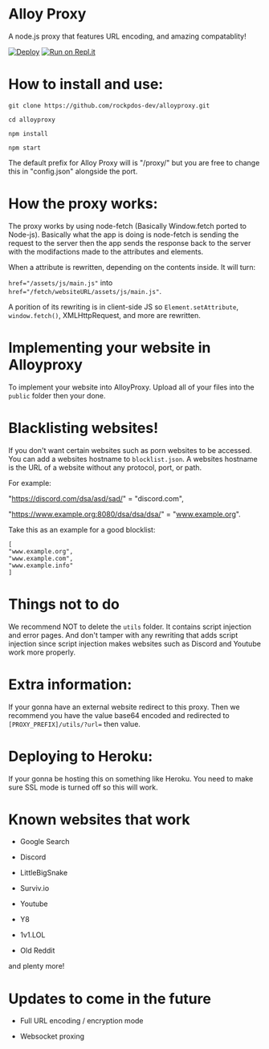 # Alloy Proxy

A node.js proxy that features URL encoding, and amazing compatablity!

[![Deploy](https://www.herokucdn.com/deploy/button.svg)](https://heroku.com/deploy?template=https://github.com/Rockpods/alloyproxy/)
[![Run on Repl.it](https://repl.it/badge/github/titaniumnetwork-dev/alloyproxy)](https://repl.it/github/Rockpods/alloyproxy)

# How to install and use:

`git clone https://github.com/rockpdos-dev/alloyproxy.git`

`cd alloyproxy`

`npm install`

`npm start`

The default prefix for Alloy Proxy will is "/proxy/" but you are free to change this in "config.json" alongside the port.

# How the proxy works:

The proxy works by using node-fetch (Basically Window.fetch ported to Node-js). 
Basically what the app is doing is node-fetch is sending the request to the server then
the app sends the response back to the server with the modifactions made to the attributes and elements.

When a attribute is rewritten, depending on the contents inside. It will turn:

`href="/assets/js/main.js"` into `href="/fetch/websiteURL/assets/js/main.js"`.

A porition of its rewriting is in client-side JS so `Element.setAttribute`, `window.fetch()`, XMLHttpRequest, and more are rewritten.

# Implementing your website in Alloyproxy

To implement your website into AlloyProxy. Upload all of your files into the `public` folder then your done.

# Blacklisting websites!

If you don't want certain websites such as porn websites to be accessed.
You can add a websites hostname to `blocklist.json`.
A websites hostname is the URL of a website without any protocol, port, or path.

For example:

"https://discord.com/dsa/asd/sad/" = "discord.com",

"https://www.example.org:8080/dsa/dsa/dsa/" = "www.example.org".

Take this as an example for a good blocklist:

```
[
"www.example.org",
"www.example.com",
"www.example.info"
]
```

# Things not to do

We recommend NOT to delete the `utils` folder. It contains script injection and error pages. And don't tamper with any rewriting that adds script injection since script injection makes websites such as Discord and Youtube work more properly.

# Extra information:

If your gonna have an external website redirect to this proxy. Then we recommend you have the value base64 encoded and redirected to `[PROXY_PREFIX]/utils/?url=` then value.

# Deploying to Heroku:

If your gonna be hosting this on something like Heroku. You need to make sure SSL mode is turned off so this will work.

# Known websites that work

- Google Search

- Discord

- LittleBigSnake

- Surviv.io

- Youtube

- Y8

- 1v1.LOL

- Old Reddit

and plenty more!


# Updates to come in the future

- Full URL encoding / encryption mode

- Websocket proxing
